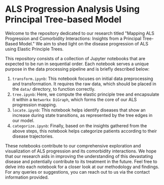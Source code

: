 # ALS Progression Analysis Using Principal Tree-based Model

Welcome to the repository dedicated to our research titled "Mapping ALS Progression and Comorbidity Interactions: Insights from a Principal Tree-Based Model." We aim to shed light on the disease progression of ALS using Elastic Principle Trees.

This repository consists of a collection of Jupyter notebooks that are expected to be run in sequential order. Each notebook serves a unique purpose in the data processing pipeline and is briefly described below:

1. `transform.ipynb`: This notebook focuses on initial data preprocessing and transformation. It requires the raw data, which should be placed in the `data/` directory, to function correctly.
2. `tree.ipynb`: Here, we compute the elastic principle tree and encapsulate it within a `Networkx DiGraph`, which forms the core of our ALS progression mapping.
3. `locate.ipynb`: This notebook helps identify diseases that show an increase during state transitions, as represented by the tree edges in our model.
4. `categorize.ipynb`: Finally, based on the insights gathered from the above steps, this notebook helps categorize patients according to their disease trajectories.

These notebooks contribute to our comprehensive exploration and visualization of ALS progression and its comorbidity interactions. We hope that our research aids in improving the understanding of this devastating disease and potentially contribute to its treatment in the future.
Feel free to delve into each notebook for a closer look at our methodology and findings. For any queries or suggestions, you can reach out to us via the contact information provided.